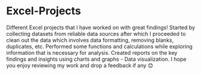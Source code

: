 # Excel-Projects
Different Excel projects that I have worked on with great findings!
Started by collecting datasets from reliable data sources after which I proceeded to clean out the data which involves data formatting, removing blanks, duplicates, etc. Performed some functions and calculations while exploring information that is necessary for analysis. 
Created reports on the key findings and insights using charts and graphs - Data visualization.
I hope you enjoy reviewing my work and drop a feedback if any 😊
